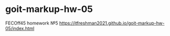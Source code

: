 # goit-markup-hw-05
FECOff45 homework №5
https://itfreshman2021.github.io/goit-markup-hw-05/index.html
